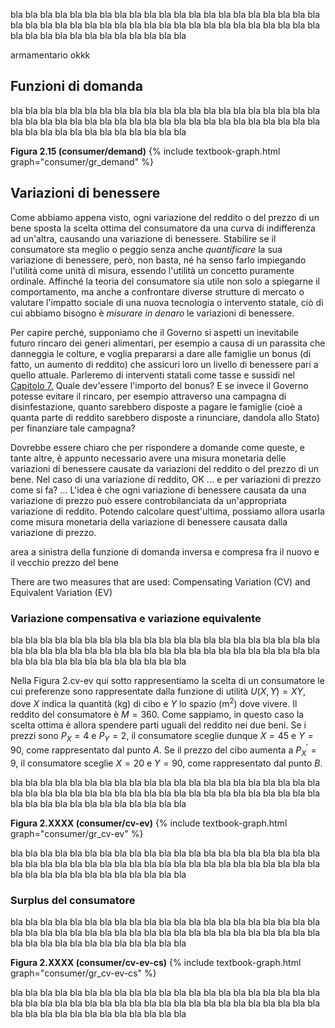 

bla bla bla bla bla bla bla bla bla bla bla bla bla bla bla bla bla bla bla bla bla bla bla bla bla bla bla bla bla bla bla bla bla bla bla bla bla bla bla bla bla bla bla bla bla bla bla bla bla bla bla bla bla bla 

armamentario okkk


<h2 id="SUBSEC_DEMAND">Funzioni di domanda</h2>


bla bla bla bla bla bla bla bla bla bla bla bla bla bla bla bla bla bla bla bla bla bla bla bla bla bla bla bla bla bla bla bla bla bla bla bla bla bla bla bla bla bla bla bla bla bla bla bla bla bla bla bla bla bla 

<a id="gr_consumer/demand"><strong>Figura 2.15 (consumer/demand)</strong></a>
{% include textbook-graph.html graph="consumer/gr_demand" %}



<h2 id="SUBSEC_WELFARE">Variazioni di benessere</h2>

Come abbiamo appena visto, ogni variazione del reddito o del prezzo di un bene sposta la  scelta ottima del consumatore da una curva di indifferenza ad un'altra, causando una variazione di benessere. Stabilire se il consumatore sta meglio o peggio senza anche <i>quantificare</i> la sua variazione di benessere, però, non basta, né ha senso farlo impiegando l'utilità come unità di misura, essendo l'utilità un concetto puramente ordinale. Affinché la teoria del consumatore sia utile non solo a spiegarne il  comportamento, ma anche a confrontare diverse strutture di mercato o valutare l'impatto sociale di una nuova tecnologia o intervento statale, ciò di cui abbiamo bisogno è <i>misurare in denaro</i> le variazioni di benessere.

Per capire perché, supponiamo che il Governo si aspetti un inevitabile futuro rincaro dei generi alimentari, per esempio a causa di un parassita che danneggia le colture, e voglia prepararsi a dare alle famiglie un bonus (di fatto, un aumento di reddito) che assicuri loro un livello di benessere pari a quello attuale.
<span class="marginnote">
  Parleremo di interventi statali come tasse e sussidi nel <a href="{{ site.baseurl }}/it/III/7">Capitolo 7.</a>
</span>
Quale dev'essere l'importo del bonus? E se invece il Governo potesse evitare il rincaro, per esempio attraverso una campagna di disinfestazione, quanto sarebbero disposte a pagare le famiglie (cioè a quanta parte di reddito sarebbero disposte a rinunciare, dandola allo Stato) per finanziare tale campagna?

Dovrebbe essere chiaro che per rispondere a domande come queste, e tante altre, è appunto necessario avere una misura monetaria delle variazioni di benessere causate da variazioni del reddito o del prezzo di un bene. Nel caso di una variazione di reddito, OK ... e per variazioni di prezzo come si fa? ... L'idea è che ogni variazione di benessere causata da una variazione di prezzo può essere controbilanciata da un'appropriata variazione di reddito. Potendo calcolare quest'ultima, possiamo allora usarla come misura monetaria della variazione di benessere causata dalla variazione di prezzo.


area a sinistra della funzione di domanda inversa e compresa fra il nuovo e il vecchio prezzo del bene

There are two measures that are used: Compensating Variation (CV) and Equivalent Variation (EV)




<h3 id="SUBSUBSEC_CV-EV">Variazione compensativa e variazione equivalente</h3>

bla bla bla bla bla bla bla bla bla bla bla bla bla bla bla bla bla bla bla bla bla bla bla bla bla bla bla bla bla bla bla bla bla bla bla bla bla bla bla bla bla bla bla bla bla bla bla bla bla bla bla bla bla bla 

Nella Figura 2.cv-ev qui sotto rappresentiamo la scelta di un consumatore le cui preferenze sono rappresentate dalla funzione di utilità $U(X,Y)=XY$, dove $X$ indica la quantità (kg) di cibo e $Y$ lo spazio (m$^2$) dove vivere. Il reddito del consumatore è $M=360$. Come sappiamo, in questo caso la scelta ottima è allora spendere parti uguali del reddito nei due beni. Se i prezzi sono $P_X=4$ e $P_Y=2$, il consumatore sceglie dunque $X=45$ e $Y=90$, come rappresentato dal punto $A$. Se il prezzo del cibo aumenta a $P^\prime_X=9$, il consumatore sceglie $X=20$ e $Y=90$, come rappresentato dal punto $B$.

bla bla bla bla bla bla bla bla bla bla bla bla bla bla bla bla bla bla bla bla bla bla bla bla bla bla bla bla bla bla bla bla bla bla bla bla bla bla bla bla bla bla bla bla bla bla bla bla bla bla bla bla bla bla 

<a id="gr_consumer/cv-ev"><strong>Figura 2.XXXX (consumer/cv-ev)</strong></a>
{% include textbook-graph.html graph="consumer/gr_cv-ev" %}

bla bla bla bla bla bla bla bla bla bla bla bla bla bla bla bla bla bla bla bla bla bla bla bla bla bla bla bla bla bla bla bla bla bla bla bla bla bla bla bla bla bla bla bla bla bla bla bla bla bla bla bla bla bla 










<h3 id="SUBSUBSEC_CS">Surplus del consumatore</h3>

bla bla bla bla bla bla bla bla bla bla bla bla bla bla bla bla bla bla bla bla bla bla bla bla bla bla bla bla bla bla bla bla bla bla bla bla bla bla bla bla bla bla bla bla bla bla bla bla bla bla bla bla bla bla 


<a id="gr_consumer/cv-ev-cs"><strong>Figura 2.XXXX (consumer/cv-ev-cs)</strong></a>
{% include textbook-graph.html graph="consumer/gr_cv-ev-cs" %}

bla bla bla bla bla bla bla bla bla bla bla bla bla bla bla bla bla bla bla bla bla bla bla bla bla bla bla bla bla bla bla bla bla bla bla bla bla bla bla bla bla bla bla bla bla bla bla bla bla bla bla bla bla bla 
